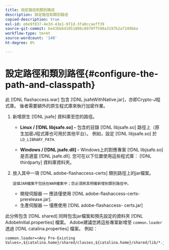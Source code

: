 ```yaml
---
title: 設定路徑和類別路徑
description: 設定路徑和類別路徑
copied-description: true
exl-id: e6e9f837-4e3d-43e1-971d-3fa0ccaeff39
source-git-commit: be43bbbd1051886c8979ff590a3197b2a7249b6a
workflow-type: tm+mt
source-wordcount: '149'
ht-degree: 0%

---
```


# 設定路徑和類別路徑{#configure-the-path-and-classpath}

此 [!DNL flashaccess.war] 包含 [!DNL jsafeWithNative.jar]，亦即Crypto-J程式庫。 後者需要額外的原生程式庫來執行加密作業。

1. 新增原生 [!DNL jsafe] 資料庫至您的路徑。

   * **Linux / [!DNL libjsafe.so] -** 包含的目錄 [!DNL libjsafe.so] 路徑上（原生加密J程式庫也可用於其他平台）。 例如，設定 [!DNL libjsafe.so] 於 `LD_LIBRARY_PATH`.

   * **Windows / [!DNL jsafe.dll] -** Windows上的對應專案 [!DNL libjsafe.so] 是否適當 [!DNL jsafe.dll].
   您可在以下位置使用這些程式庫： [!DNL thirdparty] 資料庫資料夾。
1. 放入其中一項 [!DNL adobe-flashaccess-certs] 類別路徑上的jar檔案。

       這個JAR檔案不包括在WAR檔案中；您必須將其明確新增到類別路徑中。
   
   * 開發伺服器 — 應該僅使用 [!DNL adobe-flashaccess-certs-prerelease.jar].
   * 生產伺服器 — 僅應使用 [!DNL adobe-flashaccess- certs.jar]

此分佈包含 [!DNL shared] 同時包含jar檔案和預先設定的資料夾 [!DNL AdobeInitial.properties] 檔案。 Adobe建議您將這些專案新增至 `common.loader` 透過 [!DNL catalina.properties] 檔案。 例如：

```
common.loader=<Any Pre-Existing Values>,${catalina.home}/shared/classes,${catalina.home}/shared/lib/*.jar
```
